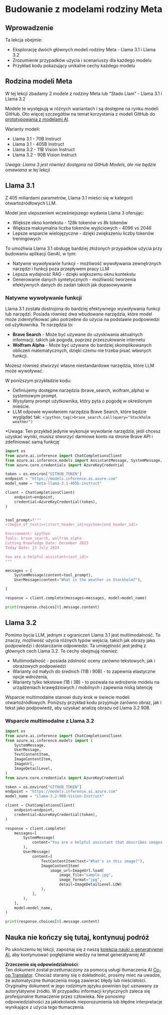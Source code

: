 <!--
CO_OP_TRANSLATOR_METADATA:
{
  "original_hash": "4c2a0b0c738b649ef049fb99a23be661",
  "translation_date": "2025-05-20T11:10:50+00:00",
  "source_file": "21-meta/README.md",
  "language_code": "pl"
}
-->
# Budowanie z modelami rodziny Meta

## Wprowadzenie

Ta lekcja obejmie:

- Eksplorację dwóch głównych modeli rodziny Meta - Llama 3.1 i Llama 3.2
- Zrozumienie przypadków użycia i scenariuszy dla każdego modelu
- Przykład kodu pokazujący unikalne cechy każdego modelu

## Rodzina modeli Meta

W tej lekcji zbadamy 2 modele z rodziny Meta lub "Stado Llam" - Llama 3.1 i Llama 3.2

Modele te występują w różnych wariantach i są dostępne na rynku modeli GitHub. Oto więcej szczegółów na temat korzystania z modeli GitHub do [prototypowania z modelami AI](https://docs.github.com/en/github-models/prototyping-with-ai-models?WT.mc_id=academic-105485-koreyst).

Warianty modeli:
- Llama 3.1 - 70B Instruct
- Llama 3.1 - 405B Instruct
- Llama 3.2 - 11B Vision Instruct
- Llama 3.2 - 90B Vision Instruct

*Uwaga: Llama 3 jest również dostępna na GitHub Models, ale nie będzie omawiana w tej lekcji*

## Llama 3.1

Z 405 miliardami parametrów, Llama 3.1 mieści się w kategorii otwartoźródłowych LLM.

Model jest ulepszeniem wcześniejszego wydania Llama 3 oferując:

- Większe okno kontekstu - 128k tokenów vs 8k tokenów
- Większa maksymalna liczba tokenów wyjściowych - 4096 vs 2048
- Lepsze wsparcie wielojęzyczne - dzięki zwiększeniu liczby tokenów treningowych

To umożliwia Llama 3.1 obsługę bardziej złożonych przypadków użycia przy budowaniu aplikacji GenAI, w tym:
- Natywne wywoływanie funkcji - możliwość wywoływania zewnętrznych narzędzi i funkcji poza przepływem pracy LLM
- Lepsza wydajność RAG - dzięki większemu oknu kontekstu
- Generowanie danych syntetycznych - możliwość tworzenia efektywnych danych do zadań takich jak dopasowywanie

### Natywne wywoływanie funkcji

Llama 3.1 została dostrojona do bardziej efektywnego wywoływania funkcji lub narzędzi. Posiada również dwa wbudowane narzędzia, które model może zidentyfikować jako potrzebne do użycia na podstawie podpowiedzi od użytkownika. Te narzędzia to:

- **Brave Search** - Może być używane do uzyskiwania aktualnych informacji, takich jak pogoda, poprzez przeszukiwanie internetu
- **Wolfram Alpha** - Może być używane do bardziej skomplikowanych obliczeń matematycznych, dzięki czemu nie trzeba pisać własnych funkcji.

Możesz również stworzyć własne niestandardowe narzędzia, które LLM może wywoływać.

W poniższym przykładzie kodu:

- Definiujemy dostępne narzędzia (brave_search, wolfram_alpha) w systemowym prompt.
- Wysyłamy prompt użytkownika, który pyta o pogodę w określonym mieście.
- LLM odpowie wywołaniem narzędzia Brave Search, które będzie wyglądać tak: `<|python_tag|>brave_search.call(query="Stockholm weather")`

*Uwaga: Ten przykład jedynie wykonuje wywołanie narzędzia, jeśli chcesz uzyskać wyniki, musisz stworzyć darmowe konto na stronie Brave API i zdefiniować samą funkcję`

```python 
import os
from azure.ai.inference import ChatCompletionsClient
from azure.ai.inference.models import AssistantMessage, SystemMessage, UserMessage
from azure.core.credentials import AzureKeyCredential

token = os.environ["GITHUB_TOKEN"]
endpoint = "https://models.inference.ai.azure.com"
model_name = "meta-llama-3.1-405b-instruct"

client = ChatCompletionsClient(
    endpoint=endpoint,
    credential=AzureKeyCredential(token),
)


tool_prompt=f"""
<|begin_of_text|><|start_header_id|>system<|end_header_id|>

Environment: ipython
Tools: brave_search, wolfram_alpha
Cutting Knowledge Date: December 2023
Today Date: 23 July 2024

You are a helpful assistant<|eot_id|>
"""

messages = [
    SystemMessage(content=tool_prompt),
    UserMessage(content="What is the weather in Stockholm?"),

]

response = client.complete(messages=messages, model=model_name)

print(response.choices[0].message.content)
```

## Llama 3.2

Pomimo bycia LLM, jednym z ograniczeń Llama 3.1 jest multimodalność. To znaczy, możliwość użycia różnych typów wejścia, takich jak obrazy jako podpowiedzi i dostarczanie odpowiedzi. Ta umiejętność jest jedną z głównych cech Llama 3.2. Te cechy obejmują również:

- Multimodalność - posiada zdolność oceny zarówno tekstowych, jak i obrazowych podpowiedzi
- Warianty od małych do średnich (11B i 90B) - to zapewnia elastyczne opcje wdrożenia,
- Warianty tylko tekstowe (1B i 3B) - to pozwala na wdrożenie modelu na urządzeniach krawędziowych / mobilnych i zapewnia niską latencję

Wsparcie multimodalne stanowi duży krok w świecie modeli otwartoźródłowych. Poniższy przykład kodu przyjmuje zarówno obraz, jak i tekst jako podpowiedź, aby uzyskać analizę obrazu od Llama 3.2 90B.

### Wsparcie multimodalne z Llama 3.2

```python 
import os
from azure.ai.inference import ChatCompletionsClient
from azure.ai.inference.models import (
    SystemMessage,
    UserMessage,
    TextContentItem,
    ImageContentItem,
    ImageUrl,
    ImageDetailLevel,
)
from azure.core.credentials import AzureKeyCredential

token = os.environ["GITHUB_TOKEN"]
endpoint = "https://models.inference.ai.azure.com"
model_name = "Llama-3.2-90B-Vision-Instruct"

client = ChatCompletionsClient(
    endpoint=endpoint,
    credential=AzureKeyCredential(token),
)

response = client.complete(
    messages=[
        SystemMessage(
            content="You are a helpful assistant that describes images in details."
        ),
        UserMessage(
            content=[
                TextContentItem(text="What's in this image?"),
                ImageContentItem(
                    image_url=ImageUrl.load(
                        image_file="sample.jpg",
                        image_format="jpg",
                        detail=ImageDetailLevel.LOW)
                ),
            ],
        ),
    ],
    model=model_name,
)

print(response.choices[0].message.content)
```

## Nauka nie kończy się tutaj, kontynuuj podróż

Po ukończeniu tej lekcji, zapoznaj się z naszą [kolekcją nauki o generatywnej AI](https://aka.ms/genai-collection?WT.mc_id=academic-105485-koreyst), aby kontynuować pogłębianie wiedzy na temat generatywnej AI!

**Zrzeczenie się odpowiedzialności**:  
Ten dokument został przetłumaczony za pomocą usługi tłumaczenia AI [Co-op Translator](https://github.com/Azure/co-op-translator). Chociaż staramy się o dokładność, prosimy mieć na uwadze, że automatyczne tłumaczenia mogą zawierać błędy lub nieścisłości. Oryginalny dokument w jego rodzimym języku powinien być uznawany za autorytatywne źródło. W przypadku informacji krytycznych zaleca się profesjonalne tłumaczenie przez człowieka. Nie ponosimy odpowiedzialności za jakiekolwiek nieporozumienia lub błędne interpretacje wynikające z użycia tego tłumaczenia.